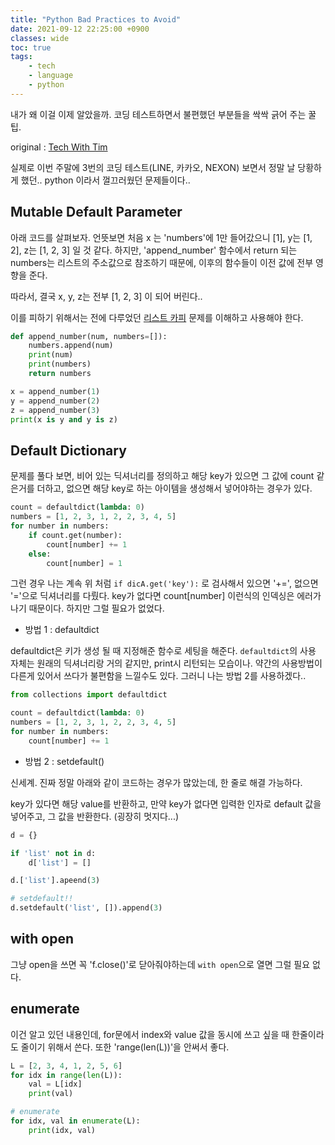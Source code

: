 ```yaml
---
title: "Python Bad Practices to Avoid"
date: 2021-09-12 22:25:00 +0900
classes: wide
toc: true
tags:
    - tech
    - language
    - python
---
```


내가 왜 이걸 이제 알았을까. 코딩 테스트하면서 불편했던 부분들을 싹싹 긁어 주는 꿀 팁.

original : [Tech With Tim](https://www.youtube.com/watch?v=5Ui37whUDrM&t=915)

실제로 이번 주말에 3번의 코딩 테스트(LINE, 카카오, NEXON) 보면서 정말 날 당황하게 했던.. python 이라서 껄끄러웠던 문제들이다..

## Mutable Default Parameter

아래 코드를 살펴보자. 언뜻보면 처음 x 는 'numbers'에 1만 들어갔으니 \[1\], y는 \[1, 2\], z는 \[1, 2, 3\] 일 것 같다. 하지만, 'append_number' 함수에서 return 되는 numbers는 리스트의 주소값으로 참조하기 때문에, 이후의 함수들이 이전 값에 전부 영향을 준다.

따라서, 결국 x, y, z는 전부 \[1, 2, 3\] 이 되어 버린다..

이를 피하기 위해서는 전에 다루었던 [리스트 카피](https://lazyduo.github.io/my-py-tip/#list-copy-%EC%A3%BC%EC%9D%98-%EC%82%AC%ED%95%AD) 문제를 이해하고 사용해야 한다.

```python
def append_number(num, numbers=[]):
    numbers.append(num)
    print(num)
    print(numbers)
    return numbers

x = append_number(1)
y = append_number(2)
z = append_number(3)
print(x is y and y is z)
```

## Default Dictionary

문제를 풀다 보면, 비어 있는 딕셔너리를 정의하고 해당 key가 있으면 그 값에 count 같은거를 더하고, 없으면 해당 key로 하는 아이템을 생성해서 넣어야하는 경우가 있다.

```python
count = defaultdict(lambda: 0)
numbers = [1, 2, 3, 1, 2, 2, 3, 4, 5]
for number in numbers:
    if count.get(number):
        count[number] += 1
    else:
        count[number] = 1
```

그런 경우 나는 계속 위 처럼 `if dicA.get('key'):` 로 검사해서 있으면 '+=', 없으면 '='으로 딕셔너리를 다뤘다. key가 없다면 count\[number\] 이런식의 인덱싱은 에러가 나기 때문이다. 하지만 그럴 필요가 없었다.

- 방법 1 :  defaultdict

defaultdict은 키가 생성 될 때 지정해준 함수로 세팅을 해준다. `defaultdict`의 사용 자체는 원래의 딕셔너리랑 거의 같지만, print시 리턴되는 모습이나. 약간의 사용방법이 다른게 있어서 쓰다가 불편함을 느낄수도 있다. 그러니 나는 방법 2를 사용하겠다..

```python
from collections import defaultdict

count = defaultdict(lambda: 0)
numbers = [1, 2, 3, 1, 2, 2, 3, 4, 5]
for number in numbers:
    count[number] += 1
```

- 방법 2 : setdefault()

신세계. 진짜 정말 아래와 같이 코드하는 경우가 많았는데, 한 줄로 해결 가능하다.

key가 있다면 해당 value를 반환하고, 만약 key가 없다면 입력한 인자로 default 값을 넣어주고, 그 값을 반환한다. (굉장히 멋지다...)

```python
d = {}

if 'list' not in d:
    d['list'] = []

d.['list'].apeend(3)

# setdefault!!
d.setdefault('list', []).append(3)
```

## with open

그냥 open을 쓰면 꼭 'f.close()'로 닫아줘야하는데 `with open`으로 열면 그럴 필요 없다.

## enumerate

이건 알고 있던 내용인데, for문에서 index와 value 값을 동시에 쓰고 싶을 때 한줄이라도 줄이기 위해서 쓴다. 또한 'range(len(L))'을 안써서 좋다.

```python
L = [2, 3, 4, 1, 2, 5, 6]
for idx in range(len(L)):
    val = L[idx]
    print(val)

# enumerate
for idx, val in enumerate(L):
    print(idx, val)
```